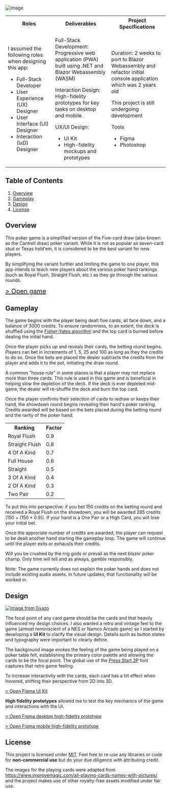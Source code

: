 ![image](https://user-images.githubusercontent.com/28933557/175179746-b8adb190-f6a8-480d-9dae-fd6fc9793223.png)

<table >
    <tr>
        <th>Roles</th>
        <th>Deliverables</th>
        <th>Project Specifications</th>
    </tr>
    <tr>
        <td style="">
            <p >I assumed the following roles when designing this app:</p>
            <ul>
                <li>Full-Stack Developer</li>
                <li>User Experience (UX) Designer</li>
                <li>User Interface (UI) Designer</li>
                <li>Interaction (IxD) Designer</li>
            </ul>
        </td>
        <td style="">
           <p>Full-Stack Development: Progressive web application (PWA) built using .NET and Blazor Webassembly (WASM)</p>
            <p>Interaction Design: High-fidelity prototypes for key tasks on desktop and mobile.</p>
            <p>UX/UI Design:</p>
            <ul>
                <li>UI Kit</li>
                <li>High-fidelity mockups and prototypes</li>
            </ul>
        </td>
        <td style="">
           <p>Duration: 2 weeks to port to Blazor Webassembly and refactor initial console application which was 2 years old</p>
           <p>This project is still undergoing development</p>
           <p>Tools</p>
           <ul>
                <li>Figma</li>
                <li>Photoshop</li>
            </ul>
        </td>
    </tr>    
</table>

## Table of Contents

1. [Overview](#overview)
2. [Gameplay](#gameplay)
3. [Design](#design)
4. [License](#license)


## Overview

This poker game is a simplified version of the Five-card draw (also known as the Cantrell draw) poker variant. While it is not as popular as seven-card stud or Texas hold'em, it is considered to be the best variant for new players.

By simplifying the variant further and limiting the game to one player, this app intends to teach new players about the various poker hand rankings (such as Royal Flush, Straight Flush, etc.) as they go through the various rounds. 

<a style="font-size: 20px" href="https://dotnet-blazor-poker.vercel.app" target="_blank" title="Ctrl click to open in new window. Markdown doesn't support this yet.">> Open game</a>

## Gameplay

The game begins with the player being dealt five cards, all face down, and a balance of 3000 credits. To ensure randomness, to an extent, the deck is shuffled using the [Fisher-Yates algorithm](https://en.wikipedia.org/wiki/Fisher%E2%80%93Yates_shuffle) and the top card is burned before dealing the initial hand.

Once the player picks up and reveals their cards, the betting round begins. Players can bet in increments of 1, 5, 25 and 100 as long as they the credits to do so. Once the bets are placed the dealer subtracts the credits from the player and adds it to the pot, initiating the draw round.

A common "house rule" in some places is that a player may not replace more than three cards. This rule is used in this game and is beneficial in helping slow the depletion of the deck. If the deck is ever depleted mid-game, the dealer will re-shuffle the deck and burn the top card. 

Once the player confirms their selection of cards to redraw or keeps their hand, the showdown round begins revealing their hand's poker ranking. Credits awarded will be based on the bets placed during the betting round and the rarity of the poker hand:

<table>
    <tr>
        <th>Ranking</th>
        <th>Factor</th>
    </tr>
    <tr>
        <td>
            Royal Flush
        </td>
        <td>
            0.9
        </td>
    </tr>
    <tr>
        <td>
            Straight Flush
        </td>
        <td>
            0.8
        </td>
    </tr>
    <tr>
        <td>
            4 Of A Kind
        </td>
        <td>
            0.7
        </td>
    </tr>
    <tr>
        <td>
            Full House
        </td>
        <td>
            0.6
        </td>
    </tr>
    <tr>
        <td>
            Straight
        </td>
        <td>
            0.5
        </td>
    </tr>
    <tr>
        <td>
           3 Of A Kind
        </td>
        <td>
            0.4
        </td>
    </tr>
    <tr>
        <td>
            2 Of A Kind
        </td>
        <td>
            0.3
        </td>
    </tr>
    <tr>
        <td>
            Two Pair
        </td>
        <td>
            0.2
        </td>
    </tr>
</table>

To put this into perspective: if you bet 150 credits on the betting round and received a Royal Flush on the showdown, you will be awarded 285 credits (150 + (150 * 0.9)). If your hand is a One Pair or a High Card, you will lose your initial bet. 

Once the approriate number of credits are awarded, the player can request to be dealt another hand starting the gameplay loop. The game will continue until the player exits or exhausts their credits.

Will you be crushed by the rng gods or prevail as the next blazor poker champ. Only time will tell and as always, gamble responsibly. 

Note: The game currently does not explain the poker hands and does not include existing audio assets. In future updates, that functionality will be worked in.


## Design

[![Image from Gyazo](https://i.gyazo.com/6f581db8ccff804ac1302fa92cf1f754.gif)](https://gyazo.com/6f581db8ccff804ac1302fa92cf1f754)

The focal point of any card game should be the cards and that heavily influenced my design choices. I also wanted a retro and vintage feel to the game (almost reminiscient of a NES or Namco Arcade game) so I started by developing a **UI Kit** to clarify the visual design. Details such as button states and typography were important to clearly define. 

The background image evokes the feeling of the game being played on a poker table felt, establishing the primary color palette and allowing the cards to be the focal point.  The global use of the [Press Start 2P](https://www.dafont.com/press-start-2p.font) font captures that retro game feeling.

 To increase interactivity with the cards, each card has a tilt effect when hovered, shifting their perspective from 2D into 3D.


<a href="https://www.figma.com/file/OKXgCENx92rbdpcXpfznhh/Dotnet-Blazor-Poker-UI-Kit?node-id=0%3A1" target="_blank" title="Ctrl click to open in new window. Markdown doesn't support this yet.">> Open Figma UI Kit</a>
</br>

**High fidelity prototypes** allowed me to test the key mechanics of the game and interactions with the UI. 

<a href="https://www.figma.com/proto/G1iR5egjXNeZlQRvg2hCiJ/Dotnet-Blazor-Poker---Prototype-V1?node-id=207%3A680&scaling=scale-down&page-id=206%3A2&starting-point-node-id=207%3A680" target="_blank" title="Ctrl click to open in new window. Markdown doesn't support this yet.">> Open Figma desktop high-fidelity prototype</a>

<a href="https://www.figma.com/proto/G1iR5egjXNeZlQRvg2hCiJ/Dotnet-Blazor-Poker---Prototype-V1?node-id=207%3A697&scaling=min-zoom&page-id=207%3A696&starting-point-node-id=207%3A697" target="_blank" title="Ctrl click to open in new window. Markdown doesn't support this yet.">> Open Figma mobile high-fidelity prototype</a>

## License

This project is licensed under [MIT](https://github.com/asathkumara/dotnet-blazor-poker/blob/master/LICENSE). Feel free to re-use any libraries or code for **non-commercial use** but do your due diligence with attributing credit.

The images for the playing cards were adapted from https://www.improvemagic.com/all-playing-cards-names-with-pictures/ and the project makes use of other royalty-free assets modified under fair use.
